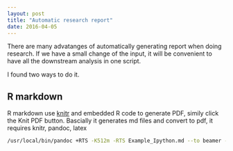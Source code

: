 ```yaml
---
layout: post
title: "Automatic research report"
date: 2016-04-05
---
```



There are many advatanges of automatically generating report when doing research. 
If we have a small change of the input, it will be convenient to have all the downstream analysis in one script.

I found two ways to do it.

## R markdown 
R markdown use [knitr](http://yihui.name/knitr/) and embedded R code to generate PDF, simily click the Knit PDF button. 
Bascially it generates md files and convert to pdf, it requires knitr, pandoc, latex

``` bash
/usr/local/bin/pandoc +RTS -K512m -RTS Example_Ipython.md --to beamer --from markdown+autolink_bare_uris+ascii_identifiers+tex_math_single_backslash-implicit_figures --output wgs.call.compare.20160112.revised.pdf --highlight-style tango --latex-engine /Library/TeX/texbin/pdflatex
```
